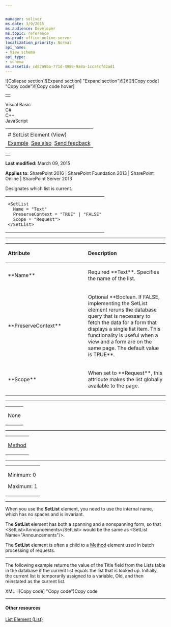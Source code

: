 ```yaml
---


manager: soliver
ms.date: 3/9/2015
ms.audience: Developer
ms.topic: reference
ms.prod: office-online-server
localization_priority: Normal
api_name:
- View schema
api_type:
- schema
ms.assetid: cd87a9ba-771d-4980-9a8a-1cca4cfd2ad1
---
```


![Collapse
section]![Expand
section] "Expand section")![]()![])![]![]()![Copy
code] "Copy code")![Copy code
hover]
<table>
<tbody>
<tr class="odd">
<td align="left"></td>
</tr>
</tbody>
</table>

Visual Basic  
C\#  
C++  
JavaScript  

<table>
<tbody>
<tr class="odd">
<td align="left"><span id="runningHeaderText"></span></td>
</tr>
<tr class="even">
<td align="left"># SetList Element (View)</td>
</tr>
<tr class="odd">
<td align="left"><a href="#exampleToggle">Example</a>  <a href="#seeAlsoToggle">See also</a>  <span id="headfeedbackarea" class="feedbackhead"><a href="javascript:SubmitFeedback(&#39;docthis@Microsoft.com&#39;,&#39;&#39;,&#39;&#39;,&#39;&#39;,&#39;1.0.18082.1225&#39;,&#39;%0\dThank%20you%20for%20your%20feedback.%20The%20developer%20writing%20teams%20use%20your%20feedback%20to%20improve%20documentation.%20While%20we%20are%20reviewing%20your%20feedback,%20we%20may%20send%20you%20e-mail%20to%20ask%20for%20clarification%20or%20feedback%20on%20a%20solution.%20We%20do%20not%20use%20your%20e-mail%20address%20for%20any%20other%20purpose%20and%20we%20delete%20it%20after%20we%20finish%20our%20review.%0\AFor%20further%20information%20about%20the%20privacy%20policies%20of%20Microsoft,%20please%20see%20http://privacy.microsoft.com/en-us/default.aspx.%0\A%0\d&#39;,&#39;Customer%20feedback&#39;);">Send feedback</a></span></td>
</tr>
</tbody>
</table>

<table>
<colgroup>
<col width="100%" />
</colgroup>
<tbody>
<tr class="odd">
<td align="left"></td>
</tr>
</tbody>
</table>

**Last modified:** March 09, 2015

**Applies to**: SharePoint 2016 | SharePoint Foundation 2013 |
SharePoint Online | SharePoint Server 2013

Designates which list is current.

<span codelanguage="other"></span>
<table>
<colgroup>
<col width="100%" />
</colgroup>
<tbody>
<tr class="odd">
<td align="left"><pre><code>&lt;SetList
  Name = &quot;Text&quot;
  PreserveContext = &quot;TRUE&quot; | &quot;FALSE&quot;
  Scope = &quot;Request&quot;&gt;
&lt;/SetList&gt;</code></pre></td>
</tr>
</tbody>
</table>


-----------------------------------------------------------------------------------------------------------------------------------------------------------------------------------------------

<table>
<colgroup>
<col width="50%" />
<col width="50%" />
</colgroup>
<thead>
<tr class="header">
<th align="left"><p>Attribute</p></th>
<th align="left"><p>Description</p></th>
</tr>
</thead>
<tbody>
<tr class="odd">
<td align="left"><p>**Name**</p></td>
<td align="left"><p>Required **Text**. Specifies the name of the list.</p></td>
</tr>
<tr class="even">
<td align="left"><p>**PreserveContext**</p></td>
<td align="left"><p>Optional **Boolean</span>. If <span class="keyword">FALSE</span>, implementing the <span class="keyword">SetList</span> element reruns the database query that is necessary to fetch the data for a form that displays a single list item. This functionality is useful when a view and a form are on the same page. The default value is <span class="keyword">TRUE**.</p></td>
</tr>
<tr class="odd">
<td align="left"><p>**Scope**</p></td>
<td align="left"><p>When set to **Request**, this attribute makes the list globally available to the page.</p></td>
</tr>
</tbody>
</table>


---------------------------------------------------------------------------------------------------------------------------------------------------------------------------------------------------

<table>
<colgroup>
<col width="100%" />
</colgroup>
<tbody>
<tr class="odd">
<td align="left"><p>None</p></td>
</tr>
</tbody>
</table>


----------------------------------------------------------------------------------------------------------------------------------------------------------------------------------------------------

<table>
<colgroup>
<col width="100%" />
</colgroup>
<tbody>
<tr class="odd">
<td align="left"><p><a href="method-element-view.md">Method</a></p></td>
</tr>
</tbody>
</table>


------------------------------------------------------------------------------------------------------------------------------------------------------------------------------------------------

<table>
<colgroup>
<col width="100%" />
</colgroup>
<tbody>
<tr class="odd">
<td align="left"><p>Minimum: 0</p>
<p>Maximum: 1</p></td>
</tr>
</tbody>
</table>


----------------------------------------------------------------------------------------------------------------------------------------------------------------------------------------------------------------------------

When you use the **SetList** element, you need
to use the internal name, which has no spaces and is invariant.

The **SetList** element has both a spanning and
a nonspanning form, so that <span
class="code">\<SetList\>Announcements\</SetList\></span> would be the
same as <span class="code">\<SetList Name="Announcements"/\></span>.

The **SetList** element is often a child to a
[Method](method-element-view.md) element used in batch
processing of requests.


------------------------------------------------------------------------------------------------------------------------------------------------------------------------------------------

The following example returns the value of the <span
class="keyword">Title</span> field from the Lists table in the database
if the current list equals the list that is looked up. Initially, the
current list is temporarily assigned to a variable, <span
class="code">Old</span>, and then reinstated as the current list.

<span codelanguage="xmlLang"></span>
XML 
<span class="copyCode" onclick="CopyCode(this)"
onkeypress="CopyCode_CheckKey(this, event)"
onmouseover="ChangeCopyCodeIcon(this)"
onmouseout="ChangeCopyCodeIcon(this)" tabindex="0">![Copy
code] "Copy code")Copy code</span>
    <SetVar Scope="Request" Name="Old">
       <List/>
    </SetVar>
    <SetList>
       <GetVar Name="Lookup"/>
    </SetList>
    <IfEqual>
       <Expr1>
          <List/>
       </Expr1>
       <Expr2>
          <GetVar Name="Lookup"/>
       </Expr2>
       <Then>
          <ListProperty HTMLEncode="TRUE" Select="Title"/>
       </Then>
    </IfEqual>
    <SetList><GetVar Name="Old"/></SetList>


-------------------------------------------------------------------------------------------------------------------------------------------------------------------------------------------

#### Other resources

[List Element
(List)](list-element-list.md)</span>








